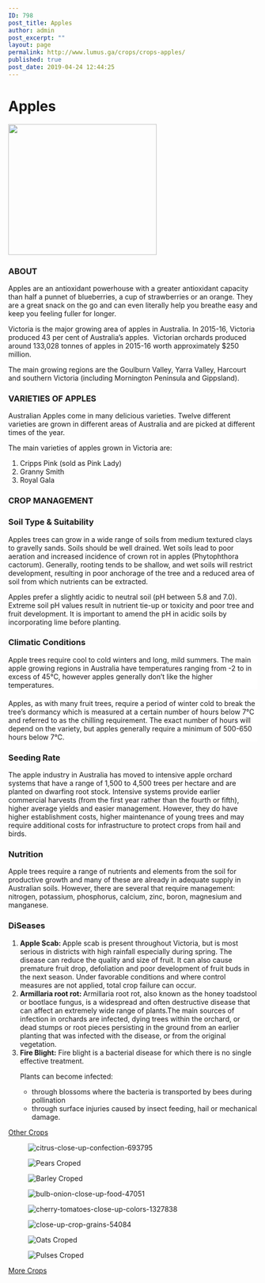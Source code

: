 ```yaml
---
ID: 798
post_title: Apples
author: admin
post_excerpt: ""
layout: page
permalink: http://www.lumus.ga/crops/crops-apples/
published: true
post_date: 2019-04-24 12:44:25
---
```

<h1>Apples</h1>		
										<img width="300" height="264" src="http://www.lumus.ga/wp-content/uploads/2019/04/apple-300x264.png" alt="" srcset="http://www.lumus.ga/wp-content/uploads/2019/04/apple-300x264.png 300w, http://www.lumus.ga/wp-content/uploads/2019/04/apple-360x316.png 360w, http://www.lumus.ga/wp-content/uploads/2019/04/apple-250x220.png 250w, http://www.lumus.ga/wp-content/uploads/2019/04/apple-100x88.png 100w, http://www.lumus.ga/wp-content/uploads/2019/04/apple.png 370w" sizes="(max-width: 300px) 100vw, 300px" />											
			<h3>ABOUT</h3>		
		<p style="text-align: left;">Apples are an antioxidant powerhouse with a greater antioxidant capacity than half a punnet of blueberries, a cup of strawberries or an orange. They are a great snack on the go and can even literally help you breathe easy and keep you feeling fuller for longer.</p><p style="text-align: left;">Victoria is the major growing area of apples in Australia. In 2015-16, Victoria produced 43 per cent of Australia’s apples.  Victorian orchards produced around 133,028 tonnes of apples in 2015-16 worth approximately $250 million.</p><p style="text-align: left;">The main growing regions are the Goulburn Valley, Yarra Valley, Harcourt and southern Victoria (including Mornington Peninsula and Gippsland).</p>		
			<h3>VARIETIES OF APPLES</h3>		
		<p style="text-align: left;">Australian Apples come in many delicious varieties. Twelve different varieties are grown in different areas of Australia and are picked at different times of the year.</p><p style="text-align: left;">The main varieties of apples grown in Victoria are:</p><ol><li style="text-align: left;">Cripps Pink (sold as Pink Lady)</li><li style="text-align: left;">Granny Smith</li><li style="text-align: left;">Royal Gala</li></ol>		
			<h3>CROP MANAGEMENT</h3>		
			<h3>Soil Type & Suitability</h3>		
		<p style="text-align: left;">Apples trees can grow in a wide range of soils from medium textured clays to gravelly sands. Soils should be well drained. Wet soils lead to poor aeration and increased incidence of crown rot in apples (Phytophthora cactorum). Generally, rooting tends to be shallow, and wet soils will restrict development, resulting in poor anchorage of the tree and a reduced area of soil from which nutrients can be extracted.</p><p style="text-align: left;">Apples prefer a slightly acidic to neutral soil (pH between 5.8 and 7.0). Extreme soil pH values result in nutrient tie-up or toxicity and poor tree and fruit development. It is important to amend the pH in acidic soils by incorporating lime before planting.</p>		
			<h3>Climatic Conditions</h3>		
		<p style="background: white; margin: 0in 0in 15pt; text-align: left;">Apple trees require cool to cold winters and long, mild summers. The main apple growing regions in Australia have temperatures ranging from -2 to in excess of 45°C, however apples generally don’t like the higher temperatures.</p><p style="background: white; margin: 0in 0in 15pt; text-align: left;">Apples, as with many fruit trees, require a period of winter cold to break the tree’s dormancy which is measured at a certain number of hours below 7°C and referred to as the chilling requirement. The exact number of hours will depend on the variety, but apples generally require a minimum of 500-650 hours below 7°C.</p>		
			<h3>Seeding Rate</h3>		
		<p style="text-align: left;">The apple industry in Australia has moved to intensive apple orchard systems that have a range of 1,500 to 4,500 trees per hectare and are planted on dwarfing root stock. Intensive systems provide earlier commercial harvests (from the first year rather than the fourth or fifth), higher average yields and easier management. However, they do have higher establishment costs, higher maintenance of young trees and may require additional costs for infrastructure to protect crops from hail and birds.</p>		
			<h3>Nutrition</h3>		
		<p>Apple trees require a range of nutrients and elements from the soil for productive growth and many of these are already in adequate supply in Australian soils. However, there are several that require management: nitrogen, potassium, phosphorus, calcium, zinc, boron, magnesium and manganese.</p>		
			<h3>DiSeases</h3>		
		<ol><li style="text-align: left;"><strong>Apple Scab: </strong>Apple scab is present throughout Victoria, but is most serious in districts with high rainfall especially during spring. The disease can reduce the quality and size of fruit. It can also cause premature fruit drop, defoliation and poor development of fruit buds in the next season. Under favorable conditions and where control measures are not applied, total crop failure can occur.</li><li><strong>Armillaria root rot: </strong>Armillaria root rot, also known as the honey toadstool or bootlace fungus, is a widespread and often destructive disease that can affect an extremely wide range of plants.The main sources of infection in orchards are infected, dying trees within the orchard, or dead stumps or root pieces persisting in the ground from an earlier planting that was infected with the disease, or from the original vegetation.</li><li><strong>Fire Blight:</strong> Fire blight is a bacterial disease for which there is no single effective treatment.<p>Plants can become infected:</p><ul><li>through blossoms where the bacteria is transported by bees during pollination</li><li>through surface injuries caused by insect feeding, hail or mechanical damage.</li></ul></li></ol>		
			<a href="#" role="button">
						Other Crops
					</a>
				<figure><img src="http://www.lumus.ga/wp-content/uploads/elementor/thumbs/citrus-close-up-confection-693795-o6um50kvx7m4wyjk2rdgfwdbvxol8fzsso6g3ngdz8.jpg" alt="citrus-close-up-confection-693795" /></figure><figure><img src="http://www.lumus.ga/wp-content/uploads/elementor/thumbs/Pears-Croped-1-o6um5iftj2al1jtm6h3d99v3698kaoyp74ko7wpwp0.png" alt="Pears Croped" /></figure><figure><img src="http://www.lumus.ga/wp-content/uploads/elementor/thumbs/Barley-Croped-o6um6fc669jmbwhtudbb6jk7yqqes3lazneo0ld4n8.png" alt="Barley Croped" /></figure><figure><img src="http://www.lumus.ga/wp-content/uploads/elementor/thumbs/bulb-onion-close-up-food-47051-o6um6i5oqrnhaqdqdwj6w0ulqwcif6wi01d4gf8y4k.jpg" alt="bulb-onion-close-up-food-47051" /></figure><figure><img src="http://www.lumus.ga/wp-content/uploads/elementor/thumbs/cherry-tomatoes-close-up-colors-1327838-o6um6nspvrv78e5jgyyyazfdb7kppdiw0ta1c30l38.jpg" alt="cherry-tomatoes-close-up-colors-1327838" /></figure><figure><img src="http://www.lumus.ga/wp-content/uploads/elementor/thumbs/close-up-crop-grains-54084-o6um6shwty1mufyppj035g8oa4xjrv1jpgjgqgtm84.jpg" alt="close-up-crop-grains-54084" /></figure><figure><img src="http://www.lumus.ga/wp-content/uploads/elementor/thumbs/Oats-Croped-o6um70ygjgd7qxmfc4nq9w3tmlrup4z4qmeu1yh2o4.png" alt="Oats Croped" /></figure><figure><img src="http://www.lumus.ga/wp-content/uploads/elementor/thumbs/Pulses-Croped-o6um7wwyztkypoc05ih1mo1htpebyui070lcdd5osk.png" alt="Pulses Croped" /></figure>			
			<a href="http://www.lumus.ga/crops/" role="button">
						More Crops
					</a>